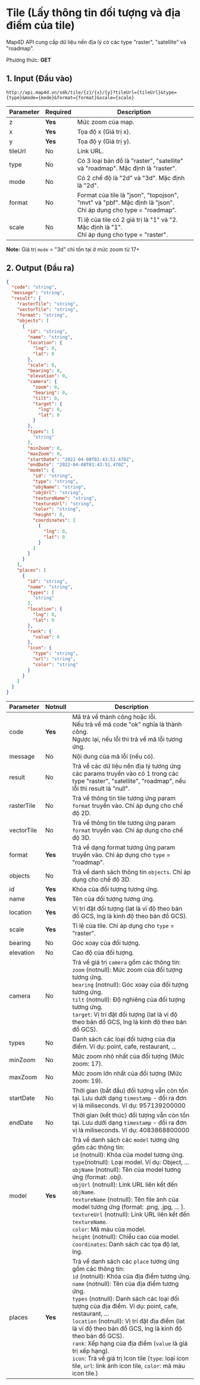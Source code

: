 #  Tile (Lấy thông tin đối tượng và địa điểm của tile)
Map4D API cung cấp dữ liệu nền địa lý có các type "raster", "satellite" và "roadmap".

Phương thức: **GET**
## 1. Input (Đầu vào)
```
http://api.map4d.vn/sdk/tile/{z}/{x}/{y}?tileUrl={tileUrl}&type={type}&mode={mode}&format={format}&scale={scale}
```
| Parameter | Required | Description                                                                                                      |
|-----------|----------|------------------------------------------------------------------------------------------------------------------|
| z         |  **Yes** | Mức zoom của map.                                                                                                |
| x         |  **Yes** | Tọa độ x (Giá trị x).                                                                                            |
| y         |  **Yes** | Tọa độ y (Giá trị y).                                                                                            |
| tileUrl   |    No    | Link URL.                                                                                                        |
| type      |    No    | Có 3 loại bản đồ là "raster", "satellite" và "roadmap". Mặc định là "raster".                                    |
| mode      |    No    | Có 2 chế độ là "2d" và "3d". Mặc định là "2d".                                                                   |
| format    |    No    | Format của tile là "json", "topojson", "mvt" và "pbf". Mặc định là "json". <br>Chỉ áp dụng cho type = "roadmap". |
| scale     |    No    | Tỉ lệ của tile có 2 giá trị là "1" và "2. Mặc định là "1".<br>Chỉ áp dụng cho type = "raster".                   |
                                                                     
**Note:** Giá trị `mode` = "3d" chỉ tồn tại ở mức zoom từ 17+
## 2. Output (Đầu ra)
```json
{
  "code": "string",
  "message": "string",
  "result": {
    "rasterTile": "string",
    "vectorTile": "string",
    "format": "string",
    "objects": [
      {
        "id": "string",
        "name": "string",
        "location": {
          "lng": 0,
          "lat": 0
        },
        "scale": 0,
        "bearing": 0,
        "elevation": 0,
        "camera": {
          "zoom": 0,
          "bearing": 0,
          "tilt": 0,
          "target": {
            "lng": 0,
            "lat": 0
          }
        },
        "types": [
          "string"
        ],
        "minZoom": 0,
        "maxZoom": 0,
        "startDate": "2022-04-08T01:43:51.470Z",
        "endDate": "2022-04-08T01:43:51.470Z",
        "model": {
          "id": "string",
          "type": "string",
          "objName": "string",
          "objUrl": "string",
          "textureName": "string",
          "textureUrl": "string",
          "color": "string",
          "height": 0,
          "coordinates": [
            {
              "lng": 0,
              "lat": 0
            }
          ]
        }
      }
    ],
    "places": [
      {
        "id": "string",
        "name": "string",
        "types": [
          "string"
        ],
        "location": {
          "lng": 0,
          "lat": 0
        },
        "rank": {
          "value": 0
        },
        "icon": {
          "type": "string",
          "url": "string",
          "color": "string"
        }
      }
    ]
  }
}
```
| Parameter  | Notnull | Description                                                                                                                                                                                                                                                                                                                                                                                                                                                                                                                                                                     |
|------------|---------|---------------------------------------------------------------------------------------------------------------------------------------------------------------------------------------------------------------------------------------------------------------------------------------------------------------------------------------------------------------------------------------------------------------------------------------------------------------------------------------------------------------------------------------------------------------------------------|
| code       | **Yes** | Mã trả về thành công hoặc lỗi.<br>Nếu trả về mã code "ok" nghĩa là thành công.<br>Ngược lại, nếu lỗi thì trả về mã lỗi tương ứng.                                                                                                                                                                                                                                                                                                                                                                                                                                               |
| message    | No      | Nội dung của mã lỗi (nếu có).                                                                                                                                                                                                                                                                                                                                                                                                                                                                                                                                                   |
| result     | No      | Trả về các dữ liệu nền địa lý tương ứng các params truyền vào có 1 trong các type  "raster", "satellite", "roadmap", nếu lỗi thì result là "null".                                                                                                                                                                                                                                                                                                                                                                                                                              |
| rasterTile | No      | Trả về thông tin tile tương ứng param `format` truyền vào. Chỉ áp dụng cho chế độ 2D.                                                                                                                                                                                                                                                                                                                                                                                                                                                                                           |
| vectorTile | No      | Trả về thông tin tile tương ứng param `format` truyền vào. Chỉ áp dụng cho chế độ 3D.                                                                                                                                                                                                                                                                                                                                                                                                                                                                                           |
| format     | **Yes** | Trả về dạng format tương ứng param truyền vào. Chỉ áp dụng cho `type` = "roadmap".                                                                                                                                                                                                                                                                                                                                                                                                                                                                                              |
| objects    | No      | Trả về danh sách thông tin `objects`. Chỉ áp dụng cho chế độ 3D.                                                                                                                                                                                                                                                                                                                                                                                                                                                                                                                |
| id         | **Yes** | Khóa của đối tượng tương ứng.                                                                                                                                                                                                                                                                                                                                                                                                                                                                                                                                                   |
| name       | **Yes** | Tên của đối tượng tương ứng.                                                                                                                                                                                                                                                                                                                                                                                                                                                                                                                                                    |
| location   | **Yes** | Vị trí đặt đối tượng (lat là vĩ độ theo bản đồ GCS, lng là kinh độ theo bản đồ GCS).                                                                                                                                                                                                                                                                                                                                                                                                                                                                                            |
| scale      | **Yes** | Tỉ lệ của tile. Chỉ áp dụng cho `type` = "raster".                                                                                                                                                                                                                                                                                                                                                                                                                                                                                                                              |
| bearing    | No      | Góc xoay của đối tượng.                                                                                                                                                                                                                                                                                                                                                                                                                                                                                                                                                         |
| elevation  | No      | Cao độ của đối tượng.                                                                                                                                                                                                                                                                                                                                                                                                                                                                                                                                                           |
| camera     | No      | Trả về giá trị `camera` gồm các thông tin: <br> `zoom` (notnull): Mức zoom của đối tượng tương ứng.<br> `bearing` (notnull): Góc xoay của đối tượng tương ứng.<br> `tilt` (notnull): Độ nghiêng của đối tượng tương ứng.<br> `target`: Vị trí đặt đối tượng (lat là vĩ độ theo bản đồ GCS, lng là kinh độ theo bản đồ GCS).                                                                                                                                                                                                                                                     |
| types      | No      | Danh sách các loại đối tượng của địa điểm. Ví dụ: point, cafe, restaurant, ...                                                                                                                                                                                                                                                                                                                                                                                                                                                                                                  |
| minZoom    | No      | Mức zoom nhỏ nhất của đối tượng (Mức zoom: 17).                                                                                                                                                                                                                                                                                                                                                                                                                                                                                                                                 |
| maxZoom    | No      | Mức zoom lớn nhất của đối tượng (Mức zoom: 19).                                                                                                                                                                                                                                                                                                                                                                                                                                                                                                                                 |
| startDate  | No      | Thời gian (bắt đầu) đối tượng vẫn còn tồn tại. Lưu dưới dạng `timestamp` - đổi ra đơn vị là miliseconds. Ví dụ: 957139200000                                                                                                                                                                                                                                                                                                                                                                                                                                                    |
| endDate    | No      | Thời gian (kết thúc) đối tượng vẫn còn tồn tại. Lưu dưới dạng `timestamp` - đổi ra đơn vị là miliseconds. Ví dụ: 4083868800000                                                                                                                                                                                                                                                                                                                                                                                                                                                  |
| model      | **Yes** | Trả về danh sách các `model` tương ứng gồm các thông tin: <br> `id` (notnull): Khóa của model tương ứng.<br> `type`(notnull): Loại model. Ví dụ: Object, ...<br> `objName` (notnull): Tên của model tương ứng (format: .obj).<br> `objUrl` (notnull): Link URL liên kết đến `objName`.<br> `textureName` (notnull): Tên file ảnh của model tương ứng (format: .png, .jpg, ... ).<br> `textureUrl` (notnull): Link URL liên kết đến `textureName`.<br> `color`: Mã màu của model.<br> `height` (notnull): Chiều cao của model.<br> `coordinates`: Danh sách các tọa độ lat, lng. |
| places     | **Yes** | Trả về danh sách các `place` tương ứng gồm các thông tin: <br> `id` (notnull): Khóa của địa điểm tương ứng.<br> `name` (notnull): Tên của địa điểm tương ứng.<br> `types` (notnull): Danh sách các loại đối tượng của địa điểm. Ví dụ: point, cafe, restaurant, ...<br> `location` (notnull): Vị trí đặt địa điểm (lat là vĩ độ theo bản đồ GCS, lng là kinh độ theo bản đồ GCS).<br> `rank`: Xếp hạng của địa điểm (`value` là giá trị xếp hạng).<br> `icon`: Trả về giá trị Icon tile (`type`: loại icon tile, `url`: link ảnh icon tile, `color`: mã màu icon tile.)         |